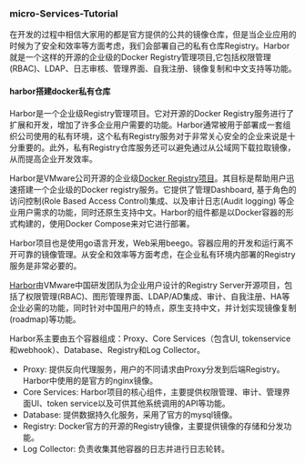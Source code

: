 ### micro-Services-Tutorial
在开发的过程中相信大家用的都是官方提供的公共的镜像仓库，但是当企业应用的时候为了安全和效率等方面考虑，我们会部署自己的私有仓库Registry。Harbor就是一个这样的开源的企业级的Docker Registry管理项目,它包括权限管理(RBAC)、LDAP、日志审核、管理界面、自我注册、镜像复制和中文支持等功能。

#### harbor搭建docker私有仓库

Harbor是一个企业级Registry管理项目。它对开源的Docker Registry服务进行了扩展和开发，增加了许多企业用户需要的功能。Harbor通常被用于部署成一套组织公司使用的私有环境，这个私有Registry服务对于非常关心安全的企业来说是十分重要的。此外，私有Registry仓库服务还可以避免通过从公域网下载拉取镜像，从而提高企业开发效率。

Harbor是VMware公司开源的企业级[Docker Registry项目](https://github.com/vmware/harbor)。其目标是帮助用户迅速搭建一个企业级的Docker registry服务。它提供了管理Dashboard, 基于角色的访问控制(Role Based Access Control)集成、以及审计日志(Audit logging) 等企业用户需求的功能，同时还原生支持中文。Harbor的组件都是以Docker容器的形式构建的，使用Docker Compose来对它进行部署。

Harbor项目也是使用go语言开发，Web采用beego。容器应用的开发和运行离不开可靠的镜像管理。从安全和效率等方面考虑，在企业私有环境内部署的Registry服务是非常必要的。

[Harbor](https://github.com/vmware/harbor)由VMware中国研发团队为企业用户设计的Registry Server开源项目，包括了权限管理(RBAC)、图形管理界面、LDAP/AD集成、审计、自我注册、HA等企业必需的功能，同时针对中国用户的特点，原生支持中文，并计划实现镜像复制(roadmap)等功能。


Harbor系主要由五个容器组成：Proxy、Core Services（包含UI, tokenservice和webhook）、Database、Registry和Log Collector。

* Proxy: 提供反向代理服务，用户的不同请求由Proxy分发到后端Registry。Harbor中使用的是官方的nginx镜像。
* Core Services: Harbor项目的核心组件，主要提供权限管理、审计、管理界面UI、token service以及可供其他系统调用的API等功能。
* Database: 提供数据持久化服务，采用了官方的mysql镜像。
* Registry: Docker官方的开源的Registry镜像，主要提供镜像的存储和分发功能。
* Log Collector: 负责收集其他容器的日志并进行日志轮转。
